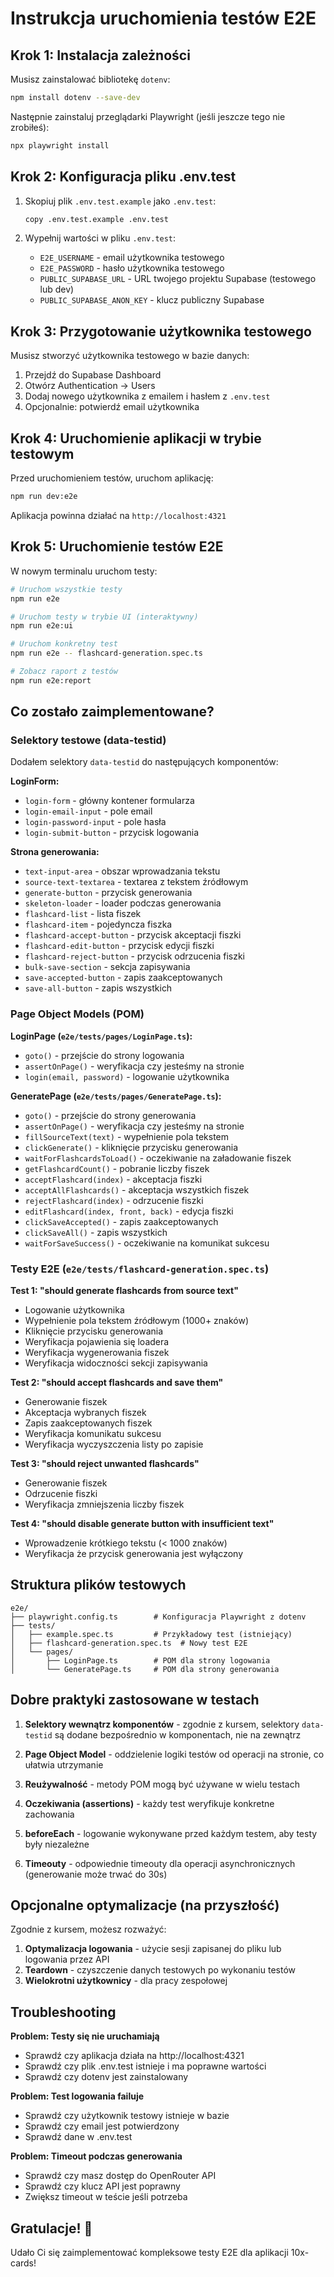 # Instrukcja uruchomienia testów E2E

## Krok 1: Instalacja zależności

Musisz zainstalować bibliotekę `dotenv`:

```bash
npm install dotenv --save-dev
```

Następnie zainstaluj przeglądarki Playwright (jeśli jeszcze tego nie zrobiłeś):

```bash
npx playwright install
```

## Krok 2: Konfiguracja pliku .env.test

1. Skopiuj plik `.env.test.example` jako `.env.test`:

   ```bash
   copy .env.test.example .env.test
   ```

2. Wypełnij wartości w pliku `.env.test`:
   - `E2E_USERNAME` - email użytkownika testowego
   - `E2E_PASSWORD` - hasło użytkownika testowego
   - `PUBLIC_SUPABASE_URL` - URL twojego projektu Supabase (testowego lub dev)
   - `PUBLIC_SUPABASE_ANON_KEY` - klucz publiczny Supabase

## Krok 3: Przygotowanie użytkownika testowego

Musisz stworzyć użytkownika testowego w bazie danych:

1. Przejdź do Supabase Dashboard
2. Otwórz Authentication → Users
3. Dodaj nowego użytkownika z emailem i hasłem z `.env.test`
4. Opcjonalnie: potwierdź email użytkownika

## Krok 4: Uruchomienie aplikacji w trybie testowym

Przed uruchomieniem testów, uruchom aplikację:

```bash
npm run dev:e2e
```

Aplikacja powinna działać na `http://localhost:4321`

## Krok 5: Uruchomienie testów E2E

W nowym terminalu uruchom testy:

```bash
# Uruchom wszystkie testy
npm run e2e

# Uruchom testy w trybie UI (interaktywny)
npm run e2e:ui

# Uruchom konkretny test
npm run e2e -- flashcard-generation.spec.ts

# Zobacz raport z testów
npm run e2e:report
```

## Co zostało zaimplementowane?

### Selektory testowe (data-testid)

Dodałem selektory `data-testid` do następujących komponentów:

**LoginForm:**

- `login-form` - główny kontener formularza
- `login-email-input` - pole email
- `login-password-input` - pole hasła
- `login-submit-button` - przycisk logowania

**Strona generowania:**

- `text-input-area` - obszar wprowadzania tekstu
- `source-text-textarea` - textarea z tekstem źródłowym
- `generate-button` - przycisk generowania
- `skeleton-loader` - loader podczas generowania
- `flashcard-list` - lista fiszek
- `flashcard-item` - pojedyncza fiszka
- `flashcard-accept-button` - przycisk akceptacji fiszki
- `flashcard-edit-button` - przycisk edycji fiszki
- `flashcard-reject-button` - przycisk odrzucenia fiszki
- `bulk-save-section` - sekcja zapisywania
- `save-accepted-button` - zapis zaakceptowanych
- `save-all-button` - zapis wszystkich

### Page Object Models (POM)

**LoginPage (`e2e/tests/pages/LoginPage.ts`):**

- `goto()` - przejście do strony logowania
- `assertOnPage()` - weryfikacja czy jesteśmy na stronie
- `login(email, password)` - logowanie użytkownika

**GeneratePage (`e2e/tests/pages/GeneratePage.ts`):**

- `goto()` - przejście do strony generowania
- `assertOnPage()` - weryfikacja czy jesteśmy na stronie
- `fillSourceText(text)` - wypełnienie pola tekstem
- `clickGenerate()` - kliknięcie przycisku generowania
- `waitForFlashcardsToLoad()` - oczekiwanie na załadowanie fiszek
- `getFlashcardCount()` - pobranie liczby fiszek
- `acceptFlashcard(index)` - akceptacja fiszki
- `acceptAllFlashcards()` - akceptacja wszystkich fiszek
- `rejectFlashcard(index)` - odrzucenie fiszki
- `editFlashcard(index, front, back)` - edycja fiszki
- `clickSaveAccepted()` - zapis zaakceptowanych
- `clickSaveAll()` - zapis wszystkich
- `waitForSaveSuccess()` - oczekiwanie na komunikat sukcesu

### Testy E2E (`e2e/tests/flashcard-generation.spec.ts`)

**Test 1: "should generate flashcards from source text"**

- Logowanie użytkownika
- Wypełnienie pola tekstem źródłowym (1000+ znaków)
- Kliknięcie przycisku generowania
- Weryfikacja pojawienia się loadera
- Weryfikacja wygenerowania fiszek
- Weryfikacja widoczności sekcji zapisywania

**Test 2: "should accept flashcards and save them"**

- Generowanie fiszek
- Akceptacja wybranych fiszek
- Zapis zaakceptowanych fiszek
- Weryfikacja komunikatu sukcesu
- Weryfikacja wyczyszczenia listy po zapisie

**Test 3: "should reject unwanted flashcards"**

- Generowanie fiszek
- Odrzucenie fiszki
- Weryfikacja zmniejszenia liczby fiszek

**Test 4: "should disable generate button with insufficient text"**

- Wprowadzenie krótkiego tekstu (< 1000 znaków)
- Weryfikacja że przycisk generowania jest wyłączony

## Struktura plików testowych

```
e2e/
├── playwright.config.ts        # Konfiguracja Playwright z dotenv
├── tests/
│   ├── example.spec.ts         # Przykładowy test (istniejący)
│   ├── flashcard-generation.spec.ts  # Nowy test E2E
│   └── pages/
│       ├── LoginPage.ts        # POM dla strony logowania
│       └── GeneratePage.ts     # POM dla strony generowania
```

## Dobre praktyki zastosowane w testach

1. **Selektory wewnątrz komponentów** - zgodnie z kursem, selektory `data-testid` są dodane bezpośrednio w komponentach, nie na zewnątrz

2. **Page Object Model** - oddzielenie logiki testów od operacji na stronie, co ułatwia utrzymanie

3. **Reużywalność** - metody POM mogą być używane w wielu testach

4. **Oczekiwania (assertions)** - każdy test weryfikuje konkretne zachowania

5. **beforeEach** - logowanie wykonywane przed każdym testem, aby testy były niezależne

6. **Timeouty** - odpowiednie timeouty dla operacji asynchronicznych (generowanie może trwać do 30s)

## Opcjonalne optymalizacje (na przyszłość)

Zgodnie z kursem, możesz rozważyć:

1. **Optymalizacja logowania** - użycie sesji zapisanej do pliku lub logowania przez API
2. **Teardown** - czyszczenie danych testowych po wykonaniu testów
3. **Wielokrotni użytkownicy** - dla pracy zespołowej

## Troubleshooting

**Problem: Testy się nie uruchamiają**

- Sprawdź czy aplikacja działa na http://localhost:4321
- Sprawdź czy plik .env.test istnieje i ma poprawne wartości
- Sprawdź czy dotenv jest zainstalowany

**Problem: Test logowania failuje**

- Sprawdź czy użytkownik testowy istnieje w bazie
- Sprawdź czy email jest potwierdzony
- Sprawdź dane w .env.test

**Problem: Timeout podczas generowania**

- Sprawdź czy masz dostęp do OpenRouter API
- Sprawdź czy klucz API jest poprawny
- Zwiększ timeout w teście jeśli potrzeba

## Gratulacje! 🎉

Udało Ci się zaimplementować kompleksowe testy E2E dla aplikacji 10x-cards!
